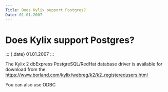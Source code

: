 ```yaml
---
Title: Does Kylix support Postgres?
Date: 01.01.2007
---
```



Does Kylix support Postgres?
============================

::: {.date}
01.01.2007
:::

The Kylix 2 dbExpress PostgreSQL/RedHat database driver is available for
download from the
<https://www.borland.com/kylix/webreg/k2/k2_registeredusers.html>

You can also use ODBC
